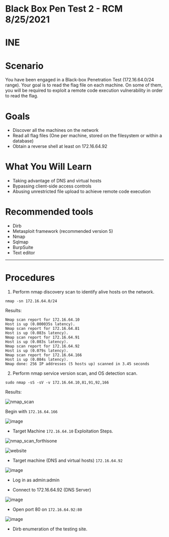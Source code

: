 # Black Box Pen Test 2 - RCM 8/25/2021
# INE 
# Scenario

You have been engaged in a Black-box Penetration Test (172.16.64.0/24 range). Your goal is to read the flag file on each machine. On some of them, you will be required to exploit a remote code execution vulnerability in order to read the flag.

# Goals 
- Discover all the machines on the network
- Read all flag files (One per machine, stored on the filesystem or within a database)
- Obtain a reverse shell at least on 172.16.64.92

# What You Will Learn 
- Taking advantage of DNS and virtual hosts
- Bypassing client-side access controls
- Abusing unrestricted file upload to achieve remote code execution

# Recommended tools
- Dirb
- Metasploit framework (recommended version 5)
- Nmap
- Sqlmap
- BurpSuite
- Text editor
---

# Procedures

1. Perform nmap discovery scan to identify alive hosts on the network. 

`nmap -sn 172.16.64.0/24`

Results:

```
Nmap scan report for 172.16.64.10
Host is up (0.000035s latency).
Nmap scan report for 172.16.64.81
Host is up (0.083s latency).
Nmap scan report for 172.16.64.91
Host is up (0.083s latency).
Nmap scan report for 172.16.64.92
Host is up (0.079s latency).
Nmap scan report for 172.16.64.166
Host is up (0.084s latency).
Nmap done: 256 IP addresses (5 hosts up) scanned in 3.45 seconds
```                                                                     


2. Perform nmap service version scan, and OS detection scan.

`sudo nmap -sS -sV -v 172.16.64.10,81,91,92,166`

Results: 

![nmap_scan](https://user-images.githubusercontent.com/76081641/130802443-dfd64423-5305-4b88-a9ac-322cb9df43b6.png)

Begin with `172.16.64.166`

![image](https://user-images.githubusercontent.com/76081641/130827211-d367aef0-3c64-4a98-926d-616dc2865a2e.png)


-  Target Machine `172.16.64.10` Exploitation Steps.

![nmap_scan_forthisone](https://user-images.githubusercontent.com/76081641/130801312-65e2af1f-b0f7-4a86-ba9b-c7a575763804.png)

![website](https://user-images.githubusercontent.com/76081641/130801083-ae813247-82be-4704-b8a1-722793539e75.png)

- Target machine (DNS and virtual hosts) `172.16.64.92`

![image](https://user-images.githubusercontent.com/76081641/130801964-5a56d895-0dbb-43ab-9677-4fd4251e2be6.png)

- Log in as admin:admin 

- Connect to 172.16.64.92 (DNS Server)

![image](https://user-images.githubusercontent.com/76081641/130804692-7b81d54c-6294-4d94-9b7d-8e89bbcd07a4.png)

- Open port 80 on `172.16.64.92:80`

![image](https://user-images.githubusercontent.com/76081641/130805603-f79bb5a5-06cc-4574-8318-f02e83ab7645.png)

- Dirb enumeration of the testing site.

